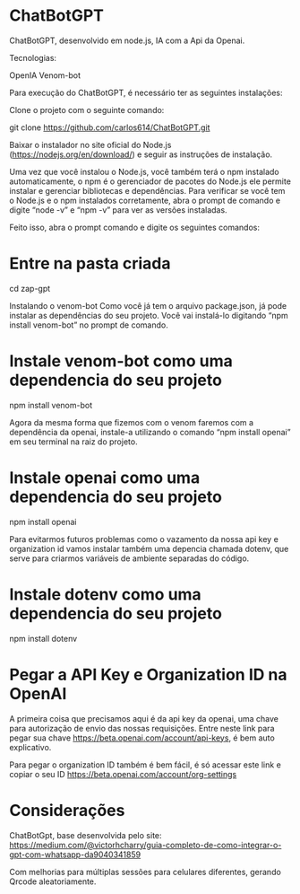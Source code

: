 # ChatBotGPT

ChatBotGPT, desenvolvido em node.js, IA com a Api da Openai.

Tecnologias:

  OpenIA
  Venom-bot
  
 Para execução do ChatBotGPT, é necessário ter as seguintes instalações:
 
 Clone o projeto com o seguinte comando:
 
 git clone https://github.com/carlos614/ChatBotGPT.git
 
 Baixar o instalador no site oficial do Node.js (https://nodejs.org/en/download/) e seguir as instruções de instalação.
 
 Uma vez que você instalou o Node.js, você também terá o npm instalado automaticamente, o npm é o gerenciador de pacotes do Node.js
 ele permite instalar e gerenciar bibliotecas e dependências. Para verificar se você tem o Node.js e o npm instalados corretamente, 
 abra o prompt de comando e digite “node -v” e “npm -v” para ver as versões instaladas.
 
 Feito isso, abra o prompt comando e digite os seguintes comandos:
 
 
# Entre na pasta criada 
cd zap-gpt

Instalando o venom-bot
Como você já tem o arquivo package.json, já pode instalar as dependências do seu projeto. Você vai instalá-lo digitando “npm install venom-bot” no prompt de comando.

# Instale venom-bot como uma dependencia do seu projeto
npm install venom-bot

Agora da mesma forma que fizemos com o venom faremos com a dependência da openai, instale-a utilizando o comando “npm install openai” em seu terminal na 
raiz do projeto.

# Instale openai como uma dependencia do seu projeto
npm install openai

Para evitarmos futuros problemas como o vazamento da nossa api key e organization id vamos instalar também uma depencia chamada dotenv, 
que serve para criarmos variáveis de ambiente separadas do código.

# Instale dotenv como uma dependencia do seu projeto
npm install dotenv

# Pegar a API Key e Organization ID na OpenAI
A primeira coisa que precisamos aqui é da api key da openai, uma chave para autorização de envio das nossas requisições. 
Entre neste link para pegar sua chave https://beta.openai.com/account/api-keys, é bem auto explicativo.

Para pegar o organization ID também é bem fácil, é só acessar este link e copiar o seu ID https://beta.openai.com/account/org-settings

# Considerações
ChatBotGpt, base desenvolvida pelo site: https://medium.com/@victorhcharry/guia-completo-de-como-integrar-o-gpt-com-whatsapp-da9040341859 

Com melhorias para múltiplas sessões para celulares diferentes, gerando Qrcode aleatoriamente.
